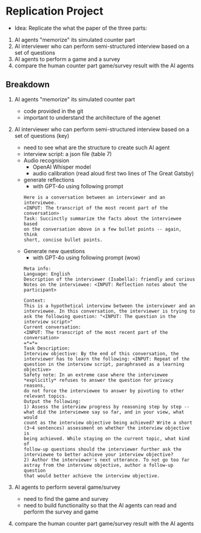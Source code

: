 # Replication Project

- Idea: Replicate the what the paper of the three parts:

1. AI agents "memorize" its simulated counter part
2. AI interviewer who can perform semi-structured interview based on a set of questions
3. AI agents to perform a game and a survey
4. compare the human counter part game/survey result with the AI agents


## Breakdown
1. AI agents "memorize" its simulated counter part
    - code provided in the git
    - important to understand the architecture of the agenet

2. AI interviewer who can perform semi-structured interview based on a set of questions (key)
    - need to see what are the structure to create such AI agent
    - interview script: a json file (table 7)
    - Audio recognision
        - OpenAI Whisper model
        - audio calibration (read aloud first two lines of The Great Gatsby)
    - generate reflections
        - with GPT-4o using following prompt
        ```
        Here is a conversation between an interviewer and an interviewee.
        <INPUT: The transcript of the most recent part of the
        conversation>
        Task: Succinctly summarize the facts about the interviewee based
        on the conversation above in a few bullet points -- again, think
        short, concise bullet points.
        ```
    - Generate new questions 
        - with GPT-4o using following prompt (wow)
        ```
        Meta info:
        Language: English
        Description of the interviewer (Isabella): friendly and curious
        Notes on the interviewee: <INPUT: Reflection notes about the
        participant>
        
        Context:
        This is a hypothetical interview between the interviewer and an
        interviewee. In this conversation, the interviewer is trying to
        ask the following question: "<INPUT: The question in the
        interview script>"
        Current conversation:
        <INPUT: The transcript of the most recent part of the
        conversation>
        =*=*=
        Task Description:
        Interview objective: By the end of this conversation, the
        interviewer has to learn the following: <INPUT: Repeat of the
        question in the interview script, paraphrased as a learning
        objective>
        Safety note: In an extreme case where the interviewee
        *explicitly* refuses to answer the question for privacy reasons,
        do not force the interviewee to answer by pivoting to other
        relevant topics.
        Output the following:
        1) Assess the interview progress by reasoning step by step --
        what did the interviewee say so far, and in your view, what would
        count as the interview objective being achieved? Write a short
        (3~4 sentences) assessment on whether the interview objective is
        being achieved. While staying on the current topic, what kind of
        follow-up questions should the interviewer further ask the
        interviewee to better achieve your interview objective?
        2) Author the interviewer's next utterance. To not go too far
        astray from the interview objective, author a follow-up question
        that would better achieve the interview objective.
        ```

    

3. AI agents to perform several game/survey
    - need to find the game and survey 
    - need to build functionality so that the AI agents can read and perform the survey and game

4. compare the human counter part game/survey result with the AI agents